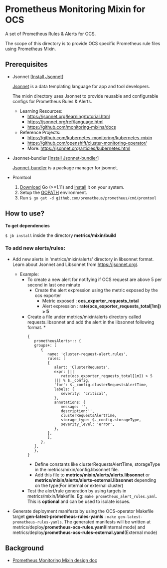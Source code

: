 # Prometheus Monitoring Mixin for OCS

A set of Prometheus Rules & Alerts for OCS.

The scope of this directory is to provide OCS specific Prometheus rule files using Prometheus Mixin.

## Prerequisites
* Jsonnet [[Install Jsonnet]](https://github.com/google/jsonnet#building-jsonnet)

   [Jsonnet](https://jsonnet.org/learning/getting_started.html) is a data templating language for app and tool developers.

   The mixin directory uses Jsonnet to provide reusable and configurable configs for Prometheus Rules & Alerts.

   * Learning Resources:
      * https://jsonnet.org/learning/tutorial.html
      * https://jsonnet.org/ref/language.html
      * https://github.com/monitoring-mixins/docs
   * Reference Projects:
      * https://github.com/kubernetes-monitoring/kubernetes-mixin
      * https://github.com/openshift/cluster-monitoring-operator/
      * More: https://jsonnet.org/articles/kubernetes.html
* Jsonnet-bundler [[Install Jsonnet-bundler]](https://github.com/jsonnet-bundler/jsonnet-bundler#install)

   [Jsonnet-bundler](https://github.com/jsonnet-bundler/jsonnet-bundler) is a package manager for jsonnet.
* Promtool
  1. [Download](https://golang.org/dl/) Go (>=1.11) and [install](https://golang.org/doc/install) it on your system.
  2. Setup the [GOPATH](http://www.g33knotes.org/2014/07/60-second-count-down-to-go.html) environment.
  3. Run `$ go get -d github.com/prometheus/prometheus/cmd/promtool`  


## How to use?

**To get dependencies**

`$ jb install` inside the directory **metrics/mixin/build**

### To add new alerts/rules:

* Add new alerts in 'metrics/mixin/alerts' directory in libsonnet format. Learn about Jsonnet and Libsonnet from https://jsonnet.org/.
  * Example: 
    * To create a new alert for notifying if OCS request are above 5 per second in last one minute
      * Create the alert expression using the metric exposed by the ocs exporter
        * Metric exposed : **ocs_exporter_requests_total**
        * Alert expression : **rate(ocs_exporter_requests_total[1m]) > 5**
    * Create a file under metrics/mixin/alerts directory called requests.libsonnet and add the alert in the libsonnet following format.
      * 
      ```
      {
         prometheusAlerts+:: {
         groups+: [
            {
               name: 'cluster-request-alert.rules',
               rules: [
               {
                  alert: 'ClusterRequests',
                  expr: |||
                     rate(ocs_exporter_requests_total[1m]) > 5
                  ||| % $._config,
                  'for': $._config.clusterRequestsAlertTime,
                  labels: {
                     severity: 'critical',
                  },
                  annotations: {
                     message: '',
                     description:'',
                     clusterRequestsAlertTime,
                     storage_type: $._config.storageType,
                     severity_level: 'error',
                  },
               },
               ],
            },
         ],
         },
      }

      ```
      * Define constants like clusterRequestsAlertTime, storageType in the metrics/mixin/config.libsonnet file.
      * Add this file to **metrics/mixin/alerts/alerts.libsonnet** or **metrics/mixin/alerts/alerts-external.libsonnet** depending on the type(For internal or external cluster)
    * Test the alert/rule generation by using targets in metrics/mixin/Makefile. Eg:  `make prometheus_alert_rules.yaml`. This is **optional** and can be used to isolate issues.

* Generate deployment manifests by using the OCS-operator Makefile target **gen-latest-prometheus-rules-yamls** : ` make gen-latest-prometheus-rules-yamls `. The generated manifests will be written at metrics/deploy/**prometheus-ocs-rules.yaml**(Internal mode) and metrics/deploy/**prometheus-ocs-rules-external.yaml**(External mode)

## Background
* [Prometheus Monitoring Mixin design doc](https://docs.google.com/document/d/1A9xvzwqnFVSOZ5fD3blKODXfsat5fg6ZhnKu9LK3lB4/edit#)
